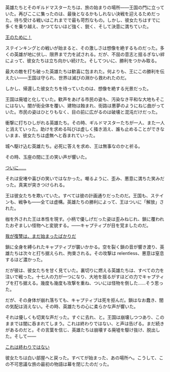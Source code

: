<!-- title: リベスタルの王 -->
<!-- status: 解放 -->

英雄たちとそのギルドマスターたちは、旅の始まりの場所――王国の門に立っていた。再びここに集ったのは、最後となるかもしれない決戦を迎えるためだった。待ち受ける戦いはこれまでで最も苛烈なもの。しかし、彼女たちはすでに多くを乗り越え、かつてないほど強く、鋭く、そして決意に満ちていた。

[王のために！](#embed:https://www.youtube.com/live/_urPfTQnLes?feature=shared&t=16622)

ステインキングとの戦いが始まると、その激しさは想像を絶するものだった。多くの英雄が地に伏し、限界まで力を試される。だが、不屈の意志と揺るぎない絆によって、彼女たちは立ち向かい続けた。そしてついに、勝利をつかみ取る。

最大の敵を打ち破った英雄たちは歓喜に包まれた。何よりも、王にこの勝利を伝えたい――王国は守られ、世界は滅びの淵から救われたのだ。

しかし、帰還した彼女たちを待っていたのは、想像を絶する光景だった。

王国は廃墟と化していた。歓声をあげる市民の姿も、汚染なき平和な大地もそこにはない。闇が街全体を覆い、建物は蝕まれ、街路は悪夢のようにねじ曲がっていた。市民の姿はひとりもなく、目の前に広がるのは破壊と混沌だけだった。

衝撃に打ちひしがれる英雄たち。その時、ギルドマスターたちが一人、また一人と消えていった。助けを求める叫びは虚しく掻き消え、誰も止めることができないまま、彼女たちは虚無へと呑まれていった。

城へ駆け込む英雄たち。必死に答えを求め、王は無事なのかと祈る。

その時、玉座の間に王の笑い声が響いた。

[ついに……](#embed:https://www.youtube.com/live/_urPfTQnLes?feature=shared&t=17220)

それは安堵や喜びの笑いではなかった。嘲るように、歪み、悪意に満ちた笑みだった。真実が突きつけられる。

王は彼女たちを欺いていた。すべては彼の計画通りだったのだ。王国も、ステインも、戦争も――全ては虚構。英雄たちの勝利によって、王はついに「解放」された。

枷を外された王は本性を現す。小柄で優しげだった姿は歪みねじれ、鎖に覆われたおぞましい怪物へと変貌する。――キャプティブが目を覚ましたのだ。

[我が復讐は、まだ始まったばかりだ](#embed:https://www.youtube.com/live/WvRIdaH107U?feature=shared&t=12263)

鎖に全身を縛られたキャプティブが襲いかかる。空を裂く鎖の音が響き渡り、英雄たちは次々と打ち据えられ、拘束される。その攻撃は relentless、悪意は窒息するほど濃かった。

だが彼は、彼女たちを甘く見ていた。裏切りに燃える英雄たちは、すべての力を注いで戦った。十七人の力が一つになり、大地を揺るがすほどの力でキャプティブを打ち据える。幾度も幾度も攻撃を重ね、ついには怪物を倒した……そう思った。

だが、その身体が崩れ落ちても、キャプティブは死を拒んだ。鎖はなお蠢き、闇の気配は消えない。その時、英雄たちの心に柔らかな声が響いた。

それは優しくも切実な声だった。すぐに去れ、と。王国は崩壊しつつあり、このままでは闇に呑まれてしまう。これは終わりではない、と声は告げる。まだ続きがあるのだと。その言葉を信じ、英雄たちは崩壊する廃墟を駆け抜け、脱出した。そして――

[これは終わりではない](#embed:https://www.youtube.com/live/_urPfTQnLes?feature=shared&t=18165)

彼女たちは白い部屋へと戻った。すべてが始まった、あの場所へ。こうして、この不可思議な旅の最初の物語は幕を閉じたのだった。
